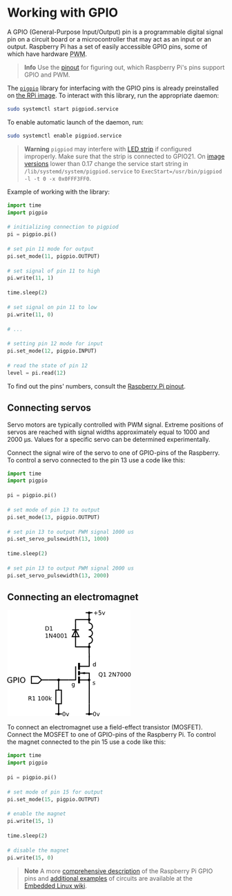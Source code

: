 # Working with GPIO

A GPIO (General-Purpose Input/Output) pin is a programmable digital signal pin on a circuit board or a microcontroller that may act as an input or an output. Raspberry Pi has a set of easily accessible GPIO pins, some of which have hardware <abbr title="Pulse-width modulation">PWM</abbr>.

> **Info** Use the [pinout](https://pinout.xyz) for figuring out, which Raspberry Pi's pins support GPIO and PWM.

The [`pigpio`](http://abyz.me.uk/rpi/pigpio) library for interfacing with the GPIO pins is already preinstalled on [the RPi image](image.md). To interact with this library, run the appropriate daemon:

```bash
sudo systemctl start pigpiod.service
```

To enable automatic launch of the daemon, run:

```bash
sudo systemctl enable pigpiod.service
```

> **Warning** `pigpiod` may interfere with [LED strip](leds.md) if configured improperly. Make sure that the strip is connected to GPIO21. On [image versions](image.md) lower than 0.17 change the service start string in `/lib/systemd/system/pigpiod.service` to `ExecStart=/usr/bin/pigpiod -l -t 0 -x 0x0FFF3FF0`.

Example of working with the library:

```python
import time
import pigpio

# initializing connection to pigpiod
pi = pigpio.pi()

# set pin 11 mode for output
pi.set_mode(11, pigpio.OUTPUT)

# set signal of pin 11 to high
pi.write(11, 1)

time.sleep(2)

# set signal on pin 11 to low
pi.write(11, 0)

# ...

# setting pin 12 mode for input
pi.set_mode(12, pigpio.INPUT)

# read the state of pin 12
level = pi.read(12)
```

To find out the pins' numbers, consult the [Raspberry Pi pinout](https://pinout.xyz).

## Connecting servos

Servo motors are typically controlled with PWM signal. Extreme positions of servos are reached with signal widths approximately equal to 1000 and 2000 µs. Values for a specific servo can be determined experimentally.

Connect the signal wire of the servo to one of GPIO-pins of the Raspberry. To control a servo connected to the pin 13 use a code like this:

```python
import time
import pigpio

pi = pigpio.pi()

# set mode of pin 13 to output
pi.set_mode(13, pigpio.OUTPUT)

# set pin 13 to output PWM signal 1000 us
pi.set_servo_pulsewidth(13, 1000)

time.sleep(2)

# set pin 13 to output PWM signal 2000 us
pi.set_servo_pulsewidth(13, 2000)
```

## Connecting an electromagnet

![GPIO Mosfet Magnet Connection](../assets/gpio_mosfet_magnet.png)

To connect an electromagnet use a field-effect transistor (MOSFET). Connect the MOSFET to one of GPIO-pins of the Raspberry Pi. To control the magnet connected to the pin 15 use a code like this:

```python
import time
import pigpio

pi = pigpio.pi()

# set mode of pin 15 for output
pi.set_mode(15, pigpio.OUTPUT)

# enable the magnet
pi.write(15, 1)

time.sleep(2)

# disable the magnet
pi.write(15, 0)
```

> **Note** A more [comprehensive description](https://elinux.org/RPi_Low-level_peripherals) of the Raspberry Pi GPIO pins and [additional examples](https://elinux.org/RPi_GPIO_Interface_Circuits) of circuits are available at the [Embedded Linux wiki](https://elinux.org/RPi_Hub).
